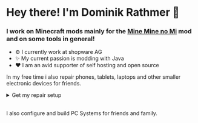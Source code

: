 <h1>Hey there! I'm Dominik Rathmer 👋</h1>

<h3>I work on Minecraft mods mainly for the <a href="https://modrinth.com/mod/mine-mine-no-mi">Mine Mine no Mi</a> mod and on some tools in general!</h3>

<ul>
    <li>⚙️ I currently work at shopware AG</li>
    <li>✨ My current passion is modding with Java</li>
    <li>❤️ I am an avid supporter of self hosting and open source</li>
</ul>

<p>In my free time i also repair phones, tablets, laptops and other smaller electronic devices for friends.</p>

<details>
    <summary>Get my repair setup</summary>
    <ul>
        <li><a href="https://www.amazon.de/gp/product/B07BMM74FD">iFixit Manta Precision Bit Set</a></li>
        <li><a href="https://store.ifixit.de/products/magnetic-project-mat">iFixit Magnetic Project Mat</a></li>
        <li><a href="https://www.amazon.de/gp/product/B084Q3K3YT">iFixit iOpener Toolkit</a></li>
        <li><a href="https://store.ifixit.de/products/jimmy">iFixit Jimmy</a></li>
        <li><a href="https://store.ifixit.de/products/isclack-evo">iSclack EVO</a></li>
        <li><a href="https://www.amazon.de/gp/product/B07D4N472Q">Isopropanol alcohol</a></li>
        <li><a href="https://www.amazon.de/gp/product/B09J7Q3T2B">CPB Heatpad for Tablets and Smartphones</a></li>
        <li><a href="https://www.amazon.de/gp/product/B0BZRBXCL8">Smartphone clamps</a></li>
        <li><a href="https://www.amazon.de/gp/product/B07L9BDY3T">Arctic MX-4 Thermal Paste</a></li>
        <li><a href="https://store.ifixit.de/products/heavy-duty-suction-cups-pair">Heavy Duty Suction cup</a></li>
        <li><a href="https://www.amazon.de/gp/product/B0BX9JPSZX">KAIWEETS Soldering Station</a></li>
        <li><a href="https://www.amazon.de/gp/product/B07YDSNGCT">AmazonCommercial Electrical Tape</a></li>
        <li><a href="https://www.amazon.de/gp/product/B004TQRFPE">TRIXES Anti Static Band</a></li>
        <li><a href="https://www.amazon.de/gp/product/B00PQO3HRS">MMOBIEL 2mm Double Sided Tape</a></li>
        <li><a href="https://www.amazon.de/gp/product/B00PQOTTPW">MMOBIEL 1mm Double Sided Tape</a></li>
        <li><a href="https://www.amazon.de/gp/product/B08YHTZ6QT">Precision Bottle</a></li>
    </ul>
</details>
<br>
<p>I also configure and build PC Systems for friends and family.</p>


